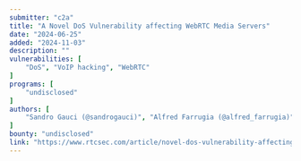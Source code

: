 ```yaml
---
submitter: "c2a"
title: "A Novel DoS Vulnerability affecting WebRTC Media Servers"
date: "2024-06-25"
added: "2024-11-03"
description: ""
vulnerabilities: [
    "DoS", "VoIP hacking", "WebRTC"
]
programs: [
    "undisclosed"
]
authors: [
    "Sandro Gauci (@sandrogauci)", "Alfred Farrugia (@alfred_farrugia)"
]
bounty: "undisclosed"
link: "https://www.rtcsec.com/article/novel-dos-vulnerability-affecting-webrtc-media-servers/"
---
```




